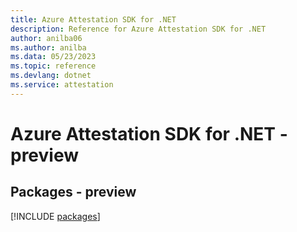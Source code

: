 ```yaml
---
title: Azure Attestation SDK for .NET
description: Reference for Azure Attestation SDK for .NET
author: anilba06
ms.author: anilba
ms.data: 05/23/2023
ms.topic: reference
ms.devlang: dotnet
ms.service: attestation
---
```

# Azure Attestation SDK for .NET - preview
## Packages - preview
[!INCLUDE [packages](attestation-index.md)]